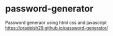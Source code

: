 # password-generator
Password generaor using html css and javascript
https://pradeish29.github.io/password-generator/
